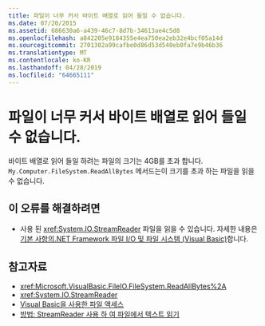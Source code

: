 ```yaml
---
title: 파일이 너무 커서 바이트 배열로 읽어 들일 수 없습니다.
ms.date: 07/20/2015
ms.assetid: 686630a6-a439-46c7-8d7b-34613ae4c5d8
ms.openlocfilehash: a842205e9184355e4ea750ea2eb32e4bcf05a14d
ms.sourcegitcommit: 2701302a99cafbe0d86d53d540eb0fa7e9b46b36
ms.translationtype: MT
ms.contentlocale: ko-KR
ms.lasthandoff: 04/28/2019
ms.locfileid: "64665111"
---
```

# <a name="file-is-too-large-to-read-into-a-byte-array"></a>파일이 너무 커서 바이트 배열로 읽어 들일 수 없습니다.
바이트 배열로 읽어 들일 하려는 파일의 크기는 4GB를 초과 합니다. `My.Computer.FileSystem.ReadAllBytes` 메서드는이 크기를 초과 하는 파일을 읽을 수 없습니다.  
  
## <a name="to-correct-this-error"></a>이 오류를 해결하려면  
  
- 사용 된 <xref:System.IO.StreamReader> 파일을 읽을 수 있습니다. 자세한 내용은 [기본 사항의.NET Framework 파일 I/O 및 파일 시스템 (Visual Basic)](../../../visual-basic/developing-apps/programming/drives-directories-files/basics-of-net-framework-file-io-and-the-file-system.md)합니다.  
  
## <a name="see-also"></a>참고자료

- <xref:Microsoft.VisualBasic.FileIO.FileSystem.ReadAllBytes%2A>
- <xref:System.IO.StreamReader>
- [Visual Basic을 사용한 파일 액세스](../../../visual-basic/developing-apps/programming/drives-directories-files/file-access.md)
- [방법: StreamReader 사용 하 여 파일에서 텍스트 읽기](../../../visual-basic/developing-apps/programming/drives-directories-files/how-to-read-text-from-files-with-a-streamreader.md)
